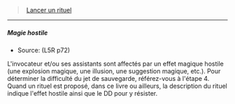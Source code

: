 ﻿---
!GenericItem
Name: Magie hostile
Source: (L5R p72)
Id: l5r_rituals_hd.md#magie-hostile
ParentLink: l5r_rituals_hd.md#lancer-un-rituel
ParentName: Lancer un rituel
NameLevel: 5
Attributes:
  Name: Magie hostile
  Markdown: >+
    ##### <!--Name-->Magie hostile<!--/Name-->


    - Source: <!--Source-->(L5R p72)<!--/Source-->


    L'invocateur et/ou ses assistants sont affectés par un effet magique hostile (une explosion magique, une illusion, une suggestion magique, etc.). Pour déterminer la difficulté du jet de sauvegarde, référez-vous à l'étape 4. Quand un rituel est proposé, dans ce livre ou ailleurs, la description du rituel indique l'effet hostile ainsi que le DD pour y résister.

  Source: (L5R p72)
AttributesDictionary: >+
  Name: Magie hostile

  Markdown: >+

    ##### <!--Name-->Magie hostile<!--/Name-->





    - Source: <!--Source-->(L5R p72)<!--/Source-->





    L'invocateur et/ou ses assistants sont affectés par un effet magique hostile (une explosion magique, une illusion, une suggestion magique, etc.). Pour déterminer la difficulté du jet de sauvegarde, référez-vous à l'étape 4. Quand un rituel est proposé, dans ce livre ou ailleurs, la description du rituel indique l'effet hostile ainsi que le DD pour y résister.



  Source: (L5R p72)

---
> [Lancer un rituel](hd_l5r_rituals.md)

---

##### Magie hostile

- Source: (L5R p72)

L'invocateur et/ou ses assistants sont affectés par un effet magique hostile (une explosion magique, une illusion, une suggestion magique, etc.). Pour déterminer la difficulté du jet de sauvegarde, référez-vous à l'étape 4. Quand un rituel est proposé, dans ce livre ou ailleurs, la description du rituel indique l'effet hostile ainsi que le DD pour y résister.

